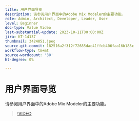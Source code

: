 ```yaml
---
title: 用户界面导览
description: 请参阅用户界面中的Adobe Mix Modeler的主要功能。
role: Admin, Architect, Developer, Leader, User
level: Beginner
doc-type: Value Video
last-substantial-update: 2023-10-11T00:00:00Z
jira: KT-14137
thumbnail: 3424851.jpeg
source-git-commit: 182516a2f312f72685dae41ffcb406faa16b185c
workflow-type: tm+mt
source-wordcount: '30'
ht-degree: 0%

---
```



# 用户界面导览

请参阅用户界面中的Adobe Mix Modeler的主要功能。

>[!VIDEO](https://video.tv.adobe.com/v/3424851?quality=12&learn=on)